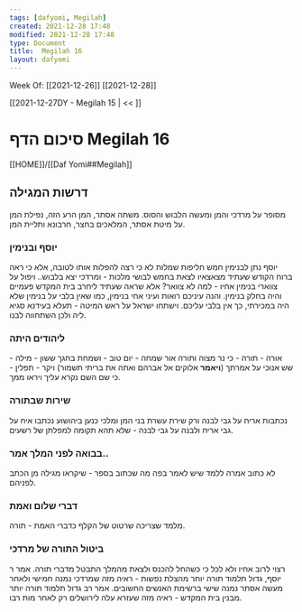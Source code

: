```yaml
---
tags: [dafyomi, Megilah] 
created: 2021-12-28 17:48
modified: 2021-12-28 17:48
type: Document
title:  Megilah 16
layout: dafyomi
---
```

Week Of: [[2021-12-26]]
[[2021-12-28]]

[[2021-12-27DY - Megilah 15 | << ]] 

# סיכום הדף  Megilah 16

[[HOME]]/[[Daf Yomi##Megilah]]

## דרשות המגילה
מסופר על מרדכי והמן ומעשה הלבוש והסוס.
משתה אסתר, המן הרע הזה, נפילת המן על מיטת אסתר, המלאכים בחצר, חרבונא ותליית המן.
###  יוסף ובנימין
יוסף נתן לבנימין חמש חליפות שמלות לא כי רצה להפלות אותו לטובה, אלא כי ראה ברוח הקודש שעתיד מצאצאיו לצאת בחמש לבושי מלכות - ומרדכי יצא בלבוש.. 
ויפול על צווארי בנימין אחיו - למה לא צוואר? אלא שראה שעתיד ליחרב בית המקדש פעמיים והיה בחלק בנימין.
והנה עיניכם רואות ועיני אחי בנימין, כמו שאין בלבי על בנימין שלא היה במכירתי, כך אין בלבי עליכם. 
וישתחו ישראל על ראש המיטה - תעלא בעידנא סגיא ליה ולכן השתחווה לבנו.
### ליהודים היתה
אורה - תורה - כי נר מצוה ותורה אור
שמחה - יום טוב - ושמחת בחגך 
ששון - מילה - שש אנוכי על אמרתך (**ויאמר** אלוקים אל אברהם ואתה את בריתי תשמור)
ויקר  - תפלין - כי שם השם נקרא עליך ויראו ממך.
### שירות שבתורה
נכתבות אריח על גבי לבנה ורק שירת עשרת בני המן ומלכי כנען ביהושוע נכתבו איח על גבי אריח ולבנה על גבי לבנה - שלא תהא תקומה למפלתן של רשעים.
### בבואה לפני המלך אמר..
לא כתוב אמרה ללמד שיש לאמר בפה מה שכתוב בספר  - שיקראו מגילה מן הכתב לפניהם.
### דברי שלום ואמת
מלמד שצריכה שרטוט של הקלף כדברי האמת - תורה.
### ביטול התורה של מרדכי
רצוי לרוב אחיו ולא לכל כי כשהחל להכנס ולצאת מהמלך התבטל מדברי תורה.
אמר ר יוסף, גדול תלמוד תורה יותר מהצלת נפשות - ראיה מזה שמרדכי נמנה חמישי ולאחר מעשה אסתר נמנה שישי ברשימת האנשים החשובים. 
אמר רב גדול תלמוד תורה יותר מבנין בית המקדש - ראיה מזה שעזרא עלה לירושלים רק לאחר מות רבו.